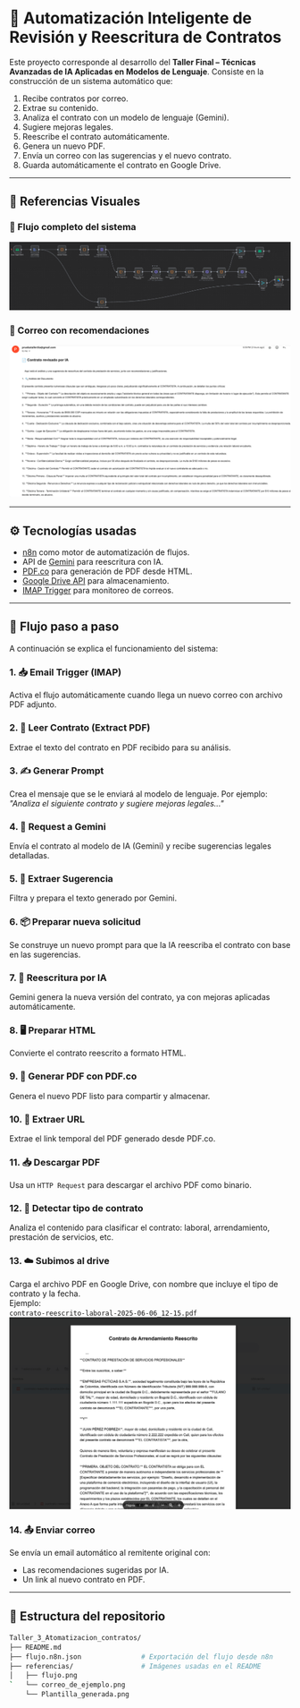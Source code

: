 # 🤖 Automatización Inteligente de Revisión y Reescritura de Contratos

Este proyecto corresponde al desarrollo del **Taller Final – Técnicas Avanzadas de IA Aplicadas en Modelos de Lenguaje**. Consiste en la construcción de un sistema automático que:

1. Recibe contratos por correo.
2. Extrae su contenido.
3. Analiza el contrato con un modelo de lenguaje (Gemini).
4. Sugiere mejoras legales.
5. Reescribe el contrato automáticamente.
6. Genera un nuevo PDF.
7. Envía un correo con las sugerencias y el nuevo contrato.
8. Guarda automáticamente el contrato en Google Drive.

---

## 📸 Referencias Visuales

### 🧠 Flujo completo del sistema

![Flujo completo](referencias/flujo.png)

### 📩 Correo con recomendaciones

![Correo generado](referencias/correo_de_ejemplo.png)

---

## ⚙️ Tecnologías usadas

- [n8n](https://n8n.io/) como motor de automatización de flujos.
- API de [Gemini](https://ai.google.dev/gemini-api) para reescritura con IA.
- [PDF.co](https://pdf.co/) para generación de PDF desde HTML.
- [Google Drive API](https://developers.google.com/drive) para almacenamiento.
- [IMAP Trigger](https://docs.n8n.io/integrations/builtin/nodes/N8n-nodes-base.emailReadImap/) para monitoreo de correos.

---

## 🔁 Flujo paso a paso

A continuación se explica el funcionamiento del sistema:

### 1. 📥 Email Trigger (IMAP)
Activa el flujo automáticamente cuando llega un nuevo correo con archivo PDF adjunto.

### 2. 📄 Leer Contrato (Extract PDF)
Extrae el texto del contrato en PDF recibido para su análisis.

### 3. ✍️ Generar Prompt
Crea el mensaje que se le enviará al modelo de lenguaje. Por ejemplo:  
_"Analiza el siguiente contrato y sugiere mejoras legales..."_

### 4. 🤖 Request a Gemini
Envía el contrato al modelo de IA (Gemini) y recibe sugerencias legales detalladas.

### 5. 🧠 Extraer Sugerencia
Filtra y prepara el texto generado por Gemini.

### 6. 📦 Preparar nueva solicitud
Se construye un nuevo prompt para que la IA reescriba el contrato con base en las sugerencias.

### 7. 🧠 Reescritura por IA
Gemini genera la nueva versión del contrato, ya con mejoras aplicadas automáticamente.

### 8. 🖥️ Preparar HTML
Convierte el contrato reescrito a formato HTML.

### 9. 📄 Generar PDF con PDF.co
Genera el nuevo PDF listo para compartir y almacenar.

### 10. 🔗 Extraer URL
Extrae el link temporal del PDF generado desde PDF.co.

### 11. 📥 Descargar PDF
Usa un `HTTP Request` para descargar el archivo PDF como binario.

### 12. 🧾 Detectar tipo de contrato
Analiza el contenido para clasificar el contrato: laboral, arrendamiento, prestación de servicios, etc.

### 13. ☁️ Subimos al drive
Carga el archivo PDF en Google Drive, con nombre que incluye el tipo de contrato y la fecha.  
Ejemplo:  
`contrato-reescrito-laboral-2025-06-06_12-15.pdf`
![Correo generado](referencias/Plantilla_generada.png)

### 14. 📤 Enviar correo
Se envía un email automático al remitente original con:

- Las recomendaciones sugeridas por IA.
- Un link al nuevo contrato en PDF.

---

## 📂 Estructura del repositorio

```bash
Taller_3_Atomatizacion_contratos/
├── README.md
├── flujo.n8n.json               # Exportación del flujo desde n8n
├── referencias/                 # Imágenes usadas en el README
│   ├── flujo.png
`   └── correo_de_ejemplo.png
    └── Plantilla_generada.png
